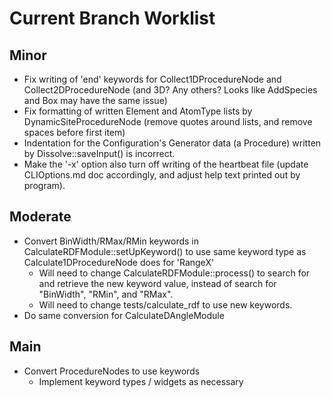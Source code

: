 # Current Branch Worklist

## Minor
- Fix writing of 'end' keywords for Collect1DProcedureNode and Collect2DProcedureNode (and 3D? Any others? Looks like AddSpecies and Box may have the same issue)
- Fix formatting of written Element and AtomType lists by DynamicSiteProcedureNode (remove quotes around lists, and remove spaces before first item)
- Indentation for the Configuration's Generator data (a Procedure) written by Dissolve::saveInput() is incorrect.
- Make the '-x' option also turn off writing of the heartbeat file (update CLIOptions.md doc accordingly, and adjust help text printed out by program).

## Moderate
- Convert BinWidth/RMax/RMin keywords in CalculateRDFModule::setUpKeyword() to use same keyword type as Calculate1DProcedureNode does for 'RangeX'
  - Will need to change CalculateRDFModule::process() to search for and retrieve the new keyword value, instead of search for "BinWidth", "RMin", and "RMax".
  - Will need to change tests/calculate_rdf to use new keywords.
- Do same conversion for CalculateDAngleModule

## Main
- Convert ProcedureNodes to use keywords
  - Implement keyword types / widgets as necessary
